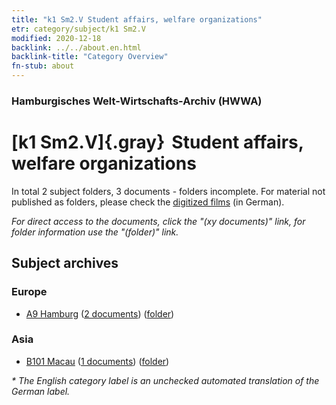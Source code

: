 ```yaml
---
title: "k1 Sm2.V Student affairs, welfare organizations"
etr: category/subject/k1 Sm2.V
modified: 2020-12-18
backlink: ../../about.en.html
backlink-title: "Category Overview"
fn-stub: about
---
```


### Hamburgisches Welt-Wirtschafts-Archiv (HWWA)
# [k1 Sm2.V]{.gray}&#8201; Student affairs, welfare organizations&#160; 





In total 2 subject folders, 3 documents - folders incomplete.
For material not published as folders, please check the [digitized films](/film/h1_sh) (in German).

_For direct access to the documents, click the "(xy documents)" link, for folder information use the "(folder)" link._

## Subject archives



### Europe

- [A9 Hamburg](../../../geo/about.en.html#A9) (<a href="https://dfg-viewer.de/show/?tx_dlf[id]=https://pm20.zbw.eu/mets/sh/1409xx/140905/1447xx/144720/public.mets.en.xml" target="_blank">2 documents</a>) ([folder](http://purl.org/pressemappe20/folder/sh/140905,144720))

### Asia

- [B101 Macau](../../../geo/about.en.html#B101) (<a href="https://dfg-viewer.de/show/?tx_dlf[id]=https://pm20.zbw.eu/mets/sh/1412xx/141267/1447xx/144720/public.mets.en.xml" target="_blank">1 documents</a>) ([folder](http://purl.org/pressemappe20/folder/sh/141267,144720))


_* The English category label is an unchecked automated translation of the German label._

